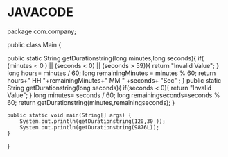 # JAVACODE
package com.company;

public class Main {

public static String getDurationstring(long minutes,long seconds){
    if( (minutes < 0 )  || (seconds < 0) || (seconds > 59)){
        return "Invalid Value";
    }
    long hours= minutes / 60;
    long  remainingMinutes = minutes % 60;
    return hours+" HH "+remainingMinutes+" MM " +seconds+ "Sec" ;
}
public static String getDurationstring(long seconds){
    if(seconds < 0){
        return "Invalid Value";
    }
    long minutes= seconds / 60;
    long remainingseconds=seconds % 60;
    return getDurationstring(minutes,remainingseconds);
}



    public static void main(String[] args) {
        System.out.println(getDurationstring(120,30 ));
        System.out.println(getDurationstring(9876L));
    }
}
